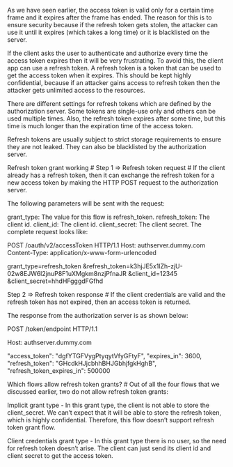 As we have seen earlier, the access token is valid only for a certain time frame and it expires after the frame has ended. The reason for this is to ensure security because if the refresh token gets stolen, the attacker can use it until it expires (which takes a long time) or it is blacklisted on the server.

If the client asks the user to authenticate and authorize every time the access token expires then it will be very frustrating. To avoid this, the client app can use a refresh token. A refresh token is a token that can be used to get the access token when it expires. This should be kept highly confidential, because if an attacker gains access to refresh token then the attacker gets unlimited access to the resources.

There are different settings for refresh tokens which are defined by the authorization server. Some tokens are single-use only and others can be used multiple times. Also, the refresh token expires after some time, but this time is much longer than the expiration time of the access token.

Refresh tokens are usually subject to strict storage requirements to ensure they are not leaked. They can also be blacklisted by the authorization server.

Refresh token grant working #
Step 1 => Refresh token request #
If the client already has a refresh token, then it can exchange the refresh token for a new access token by making the HTTP POST request to the authorization server.

The following parameters will be sent with the request:

grant_type: The value for this flow is refresh_token.
refresh_token: The client id.
client_id: The client id.
client_secret: The client secret.
The complete request looks like:

POST /oauth/v2/accessToken HTTP/1.1
Host: authserver.dummy.com
Content-Type: application/x-www-form-urlencoded

grant_type=refresh_token
&refresh_token=k3hjJE5x1lZh-zjU-02w8EJW6l2jnuP8F1uXMgkm8nzjPfnaJR
&client_id=12345
&client_secret=hhdHFgggdFGfhd

Step 2 => Refresh token response #
If the client credentials are valid and the refresh token has not expired, then an access token is returned.

The response from the authorization server is as shown below:

POST /token/endpoint HTTP/1.1

  Host: authserver.dummy.com

  "access_token": "dgfYTGFVygPtyqytVfyGFtyF",
  "expires_in": 3600,
  "refresh_token": "GHcdkHJjcbhhBHJGbhjfgkHghB",
  "refresh_token_expires_in": 500000
  
  Which flows allow refresh token grants? #
Out of all the four flows that we discussed earlier, two do not allow refresh token grants:

Implicit grant type - In this grant type, the client is not able to store the client_secret. We can’t expect that it will be able to store the refresh token, which is highly confidential. Therefore, this flow doesn’t support refresh token grant flow.

Client credentials grant type - In this grant type there is no user, so the need for refresh token doesn’t arise. The client can just send its client id and client secret to get the access token.

